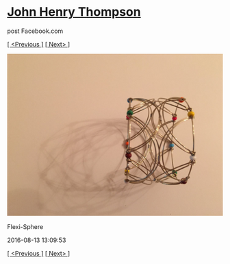 # [John Henry Thompson](../README.md)
post Facebook.com

[[ <Previous ]](2016-08-13-6.md) [[ Next> ]](2016-08-13-8.md)

[![](../media/2016-08-13/Flexi-Sphere-6.jpg)](../README.md)

Flexi-Sphere

2016-08-13 13:09:53

[[ <Previous ]](2016-08-13-6.md) [[ Next> ]](2016-08-13-8.md)